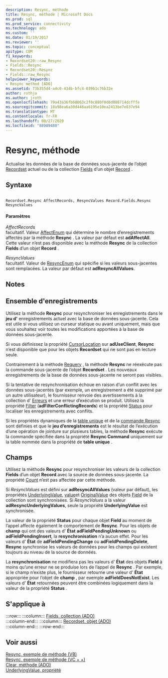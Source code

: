 ```yaml
---
description: Resync, méthode
title: Resync, méthode | Microsoft Docs
ms.prod: sql
ms.prod_service: connectivity
ms.technology: ado
ms.custom: ''
ms.date: 01/19/2017
ms.reviewer: ''
ms.topic: conceptual
apitype: COM
f1_keywords:
- Recordset20::raw_Resync
- Fields::Resync
- Recordset20::Resync
- Fields::raw_Resync
helpviewer_keywords:
- Resync method [ADO]
ms.assetid: 73b355d4-a4c0-434b-bfc4-039b1c76b32e
author: rothja
ms.author: jroth
ms.openlocfilehash: 79a43a36fb68063c2f0c880f0d8d086714dcfffe
ms.sourcegitcommit: 18a98ea6a30d448aa6195e10ea2413be7e837e94
ms.translationtype: MT
ms.contentlocale: fr-FR
ms.lasthandoff: 08/27/2020
ms.locfileid: "88989480"
---
```

# <a name="resync-method"></a>Resync, méthode
Actualise les données de la base de données sous-jacente de l’objet [Recordset](./recordset-object-ado.md) actuel ou de la collection [Fields](./fields-collection-ado.md) d’un objet [Record](./record-object-ado.md) .  
  
## <a name="syntax"></a>Syntaxe  
  
```  
  
Recordset.Resync AffectRecords, ResyncValues Record.Fields.Resync ResyncValues  
```  
  
#### <a name="parameters"></a>Paramètres  
 *AffectRecords*  
 facultatif. Valeur [AffectEnum](./affectenum.md) qui détermine le nombre d’enregistrements affectés par la méthode **Resync** . La valeur par défaut est **adAffectAll**. Cette valeur n’est pas disponible avec la méthode **Resync** de la collection **Fields** d’un objet **Record** .  
  
 *ResyncValues*  
 facultatif. Valeur de [ResyncEnum](./resyncenum.md) qui spécifie si les valeurs sous-jacentes sont remplacées. La valeur par défaut est **adResyncAllValues**.  
  
## <a name="remarks"></a>Notes  
  
## <a name="recordset"></a>Ensemble d'enregistrements  
 Utilisez la méthode **Resync** pour resynchroniser les enregistrements dans le **jeu d'** enregistrements actuel avec la base de données sous-jacente. Cela est utile si vous utilisez un curseur statique ou avant uniquement, mais que vous souhaitez voir toutes les modifications apportées à la base de données sous-jacente.  
  
 Si vous définissez la propriété [CursorLocation](./cursorlocation-property-ado.md) sur **adUseClient**, **Resync** n’est disponible que pour les objets **Recordset** qui ne sont pas en lecture seule.  
  
 Contrairement à la méthode [Requery](./requery-method.md) , la méthode **Resync** ne réexécute pas la commande sous-jacente de l’objet **Recordset** . Les nouveaux enregistrements de la base de données sous-jacente ne seront pas visibles.  
  
 Si la tentative de resynchronisation échoue en raison d’un conflit avec les données sous-jacentes (par exemple, un enregistrement a été supprimé par un autre utilisateur), le fournisseur renvoie des avertissements à la collection d' [Erreurs](./errors-collection-ado.md) et une erreur d’exécution se produit. Utilisez la propriété [Filter](./filter-property.md) (**adFilterConflictingRecords**) et la propriété [Status](./status-property-ado-recordset.md) pour localiser les enregistrements avec conflits.  
  
 Si les propriétés dynamiques de la [table unique](./unique-table-unique-schema-unique-catalog-properties-dynamic-ado.md) et de la [commande Resync](./resync-command-property-dynamic-ado.md) sont définies et que le **jeu d’enregistrements** est le résultat de l’exécution d’une opération de jointure sur plusieurs tables, la méthode **Resync** exécute la commande spécifiée dans la propriété **Resync Command** uniquement sur la table nommée dans la propriété de **table unique** .  
  
## <a name="fields"></a>Champs  
 Utilisez la méthode **Resync** pour resynchroniser les valeurs de la collection **Fields** d’un objet **Record** avec la source de données sous-jacente. La propriété [Count](./count-property-ado.md) n’est pas affectée par cette méthode.  
  
 Si *ResyncValues* est défini sur **adResyncAllValues** (valeur par défaut), les propriétés [UnderlyingValue](./underlyingvalue-property.md), [value](./value-property-ado.md)et [OriginalValue](./originalvalue-property-ado.md) des objets [Field](./field-object.md) de la collection sont synchronisées. Si *ResyncValues* a la valeur **adResyncUnderlyingValues**, seule la propriété **UnderlyingValue** est synchronisée.  
  
 La valeur de la propriété **Status** pour chaque objet **Field** au moment de l’appel affecte également le comportement de **Resync**. Pour les objets de **champ** qui ont des valeurs d' **État** **adFieldPendingUnknown** ou **adFieldPendingInsert**, la **resynchronisation** n’a aucun effet. Pour les valeurs d' **État** de **adFieldPendingChange** ou **adFieldPendingDelete**, **Resync** synchronise les valeurs de données pour les champs qui existent toujours au niveau de la source de données.  
  
 La **resynchronisation** ne modifiera pas les valeurs d' **État** des objets **Field** à moins qu’une erreur ne se produise lors de l’appel de **Resync** . Par exemple, si le champ n’existe plus, le fournisseur retourne une valeur d' **État** appropriée pour l’objet de **champ** , par exemple **adFieldDoesNotExist**. Les valeurs d' **État** retournées peuvent être combinées logiquement dans la valeur de la propriété **Status** .  
  
## <a name="applies-to"></a>S'applique à  

:::row:::
    :::column:::
        [Fields, collection (ADO)](./fields-collection-ado.md)  
    :::column-end:::
    :::column:::
        [Recordset, objet (ADO)](./recordset-object-ado.md)  
    :::column-end:::
:::row-end:::

## <a name="see-also"></a>Voir aussi  
 [Resync, exemple de méthode (VB)](./resync-method-example-vb.md)   
 [Resync, exemple de méthode (VC + +)](./resync-method-example-vc.md)   
 [Clear, méthode (ADO)](./clear-method-ado.md)   
 [UnderlyingValue, propriété](./underlyingvalue-property.md)